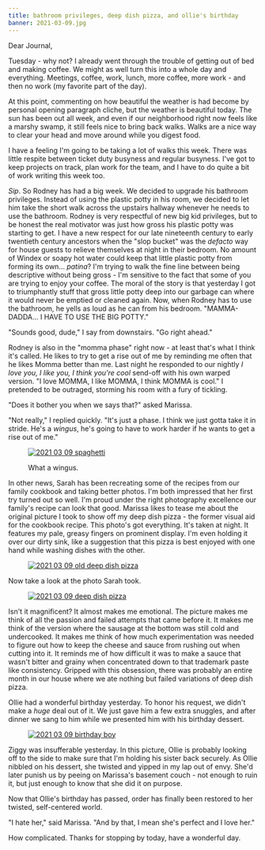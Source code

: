 ```yaml
---
title: bathroom privileges, deep dish pizza, and ollie's birthday
banner: 2021-03-09.jpg
---
```


Dear Journal,

Tuesday - why not?  I already went through the trouble of getting out
of bed and making coffee.  We might as well turn this into a whole day
and everything.  Meetings, coffee, work, lunch, more coffee, more
work - and then no work (my favorite part of the day).

At this point, commenting on how beautiful the weather is had become
by personal opening paragraph cliche, but the weather is beautiful
today.  The sun has been out all week, and even if our neighborhood
right now feels like a marshy swamp, it still feels nice to bring back
walks.  Walks are a nice way to clear your head and move around while
you digest food.

I have a feeling I'm going to be taking a lot of walks this week.
There was little respite between ticket duty busyness and regular
busyness.  I've got to keep projects on track, plan work for the team,
and I have to do quite a bit of work writing this week too.

_Sip_.  So Rodney has had a big week.  We decided to upgrade his
bathroom privileges.  Instead of using the plastic potty in his room,
we decided to let him take the short walk across the upstairs hallway
whenever he needs to use the bathroom.  Rodney is very respectful of
new big kid privileges, but to be honest the real motivator was just
how gross his plastic potty was starting to get.  I have a new respect
for our late nineteenth century to early twentieth century ancestors
when the "slop bucket" was the _defacto_ way for house guests to
relieve themselves at night in their bedroom.  No amount of Windex or
soapy hot water could keep that little plastic potty from forming its
own... _patina_?  I'm trying to walk the fine line between being
descriptive without being gross - I'm sensitive to the fact that some
of you are trying to enjoy your coffee.  The moral of the story is
that yesterday I got to triumphantly stuff that gross little potty
deep into our garbage can where it would never be emptied or cleaned
again.  Now, when Rodney has to use the bathroom, he yells as loud as
he can from his bedroom.  "MAMMA-DADDA... I HAVE TO USE THE BIG
POTTY."

"Sounds good, dude," I say from downstairs.  "Go right ahead."

Rodney is also in the "momma phase" right now - at least that's what I
think it's called.  He likes to try to get a rise out of me by
reminding me often that he likes Momma better than me.  Last night he
responded to our nightly _I love you, I like you, I think you're cool_
send-off with his own warped version.  "I love MOMMA, I like MOMMA, I
think MOMMA is cool."  I pretended to be outraged, storming his room
with a fury of tickling.

"Does it bother you when we says that?" asked Marissa.

"Not really," I replied quickly.  "It's just a phase.  I think we just
gotta take it in stride.  He's a _wingus_, he's going to have to work
harder if he wants to get a rise out of me."

<figure>
<a href="/images/2021-03-09-spaghetti.jpg">
<img alt="2021 03 09 spaghetti" src="/images/2021-03-09-spaghetti.jpg"/>
</a>
<figcaption>
<p>What a wingus.</p>
</figcaption>
</figure>

In other news, Sarah has been recreating some of the recipes from our
family cookbook and taking better photos.  I'm both impressed that her
first try turned out so well.  I'm proud under the right photography
excellence our family's recipe can look that good.  Marissa likes to
tease me about the original picture I took to show off my deep dish
pizza - the former visual aid for the cookbook recipe.  This photo's
got everything.  It's taken at night.  It features my pale, greasy
fingers on prominent display.  I'm even holding it over our dirty
sink, like a suggestion that this pizza is best enjoyed with one hand
while washing dishes with the other.

<figure>
<a href="/images/2021-03-09-old-deep-dish-pizza.jpg">
<img alt="2021 03 09 old deep dish pizza" src="/images/2021-03-09-old-deep-dish-pizza.jpg"/>
</a>
</figure>

Now take a look at the photo Sarah took.

<figure>
<a href="/images/2021-03-09-deep-dish-pizza.png">
<img alt="2021 03 09 deep dish pizza" src="/images/2021-03-09-deep-dish-pizza.png"/>
</a>
</figure>

Isn't it magnificent?  It almost makes me emotional.  The picture
makes me think of all the passion and failed attempts that came before
it.  It makes me think of the version where the sausage at the bottom
was still cold and undercooked.  It makes me think of how much
experimentation was needed to figure out how to keep the cheese and
sauce from rushing out when cutting into it.  It reminds me of how
difficult it was to make a sauce that wasn't bitter and grainy when
concentrated down to that trademark paste like consistency.  Gripped
with this obsession, there was probably an entire month in our house
where we ate nothing but failed variations of deep dish pizza.

Ollie had a wonderful birthday yesterday.  To honor his request, we
didn't make a _huge_ deal out of it.  We just gave him a few extra
snuggles, and after dinner we sang to him while we presented him with
his birthday dessert.

<figure>
<a href="/images/2021-03-09-birthday-boy.jpg">
<img alt="2021 03 09 birthday boy" src="/images/2021-03-09-birthday-boy.jpg"/>
</a>
</figure>

Ziggy was insufferable yesterday.  In this picture, Ollie is probably
looking off to the side to make sure that I'm holding his sister back
securely.  As Ollie nibbled on his dessert, she twisted and yipped in
my lap out of envy.  She'd later punish us by peeing on Marissa's
basement couch - not enough to ruin it, but just enough to know that
she did it on purpose.

Now that Ollie's birthday has passed, order has finally been restored
to her twisted, self-centered world.

"I hate her," said Marissa.  "And by that, I mean she's perfect and I
love her."

How complicated.  Thanks for stopping by today, have a wonderful day.
